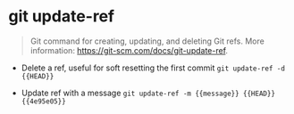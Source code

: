 # git update-ref
> Git command for creating, updating, and deleting Git refs.
> More information: <https://git-scm.com/docs/git-update-ref>.

- Delete a ref, useful for soft resetting the first commit
`git update-ref -d {{HEAD}}`

- Update ref with a message
`git update-ref -m {{message}} {{HEAD}} {{4e95e05}}`
